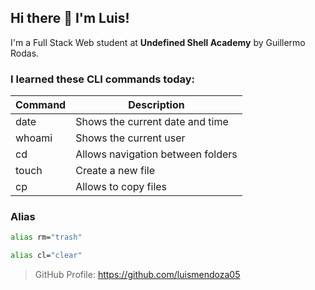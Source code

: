 ## Hi there 👋 I'm Luis!

I'm a Full Stack Web student at **Undefined Shell Academy** by Guillermo Rodas.

### I learned these CLI commands today:

| Command  | Description                       |
| -------- | --------------------------------- |
| date     | Shows the current date and time   |
| whoami   | Shows the current user            |
| cd       | Allows navigation between folders |
| touch    | Create a new file                 |
| cp       | Allows to copy files              |


### Alias
```bash
alias rm="trash"
```
```bash
alias cl="clear"
```

> GitHub Profile: https://github.com/luismendoza05
